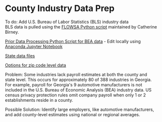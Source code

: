 # County Industry Data Prep  


To do: Add U.S. Bureau of Labor Statistics (BLS) industry data  
BLS data is pulled using the [FLOWSA Python script](https://github.com/USEPA/flowsa/blob/master/flowsa/BLS_QCEW.py)
maintained by Catherine Birney.
<!--Check if 2017 has been added to master crosswalk  -->

[Prior Data Processing Python Script for BEA data](https://github.com/modelearth/community-data/blob/master/process/python/us_econ.ipynb) - Edit locally using [Anaconda Jupyter Notebook](https://jupyter.org/install)  


[State data files](https://github.com/modelearth/community-data/tree/master/us/state)   

[Options for zip code level data](../../../community/industries/)

Problem: Some industries lack payroll estimates at both the county and state level.  This occurs for approximately 80 of 388 industries in Georgia. For example, payroll for Georgia's 9 automotive manufacturers is not included in the U.S. Bureau of Economic Analysis (BEA) industry data. US census privacy protection rules omit company payroll when only 1 or 2 establishments reside in a county.   

Possible Solution: Identify large employers, like automotive manufacturers, and add county-level estimates using national or regional averages.  

